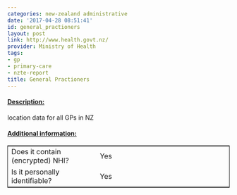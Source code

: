 ```yaml
---
categories: new-zealand administrative
date: '2017-04-28 08:51:41'
id: general_practioners
layout: post
link: http://www.health.govt.nz/
provider: Ministry of Health
tags:
- gp
- primary-care
- nzte-report
title: General Practioners
---
```



 <h4> <u>Description:</u> </h4>
location data for all GPs in NZ
 <h4> <u>Additional information:</u> </h4>
 <table style="border: 1px solid">
 <tr> <td width="40%"> Does it contain (encrypted) NHI? </td> <td>Yes</td> </tr>
 <tr> <td width="40%"> Is it personally identifiable? </td> <td>Yes</td> </tr>
 </table>